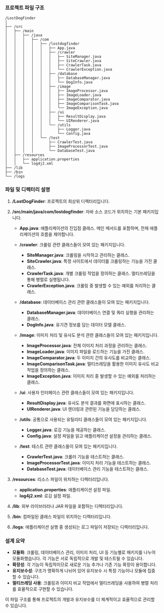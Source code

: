 ### 프로젝트 파일 구조

```
/LostDogFinder
│
├── /src
│   ├── /main
│   │   ├── /java
│   │   │   ├── /com
│   │   │   │   ├── /lostdogfinder
│   │   │   │   │   ├── App.java
│   │   │   │   │   ├── /crawler
│   │   │   │   │   │   ├── SiteManager.java
│   │   │   │   │   │   ├── SiteCrawler.java
│   │   │   │   │   │   ├── CrawlerTask.java
│   │   │   │   │   │   └── CrawlerException.java
│   │   │   │   │   ├── /database
│   │   │   │   │   │   ├── DatabaseManager.java
│   │   │   │   │   │   └── DogInfo.java
│   │   │   │   │   ├── /image
│   │   │   │   │   │   ├── ImageProcessor.java
│   │   │   │   │   │   ├── ImageLoader.java
│   │   │   │   │   │   ├── ImageComparator.java
│   │   │   │   │   │   ├── ImageComparisonTask.java
│   │   │   │   │   │   └── ImageException.java
│   │   │   │   │   ├── /ui
│   │   │   │   │   │   ├── ResultDisplay.java
│   │   │   │   │   │   └── UIRenderer.java
│   │   │   │   │   └── /utils
│   │   │   │   │       ├── Logger.java
│   │   │   │   │       └── Config.java
│   │   │   │   └── /test
│   │   │   │       ├── CrawlerTest.java
│   │   │   │       ├── ImageProcessorTest.java
│   │   │   │       └── DatabaseTest.java
│   ├── /resources
│   │   ├── application.properties
│   │   └── log4j2.xml
├── /lib
├── /bin
└── /logs
```

### 파일 및 디렉터리 설명

1. **/LostDogFinder**: 프로젝트의 최상위 디렉터리입니다.

2. **/src/main/java/com/lostdogfinder**: 자바 소스 코드가 위치하는 기본 패키지입니다.

    - **App.java**: 애플리케이션의 진입점 클래스. 메인 메서드를 포함하며, 전체 애플리케이션의 흐름을 제어합니다.
    
    - **/crawler**: 크롤링 관련 클래스들이 모여 있는 패키지입니다.
        - **SiteManager.java**: 크롤링을 시작하고 관리하는 클래스.
        - **SiteCrawler.java**: 특정 사이트에서 데이터를 크롤링하는 기능을 가진 클래스.
        - **CrawlerTask.java**: 개별 크롤링 작업을 정의하는 클래스. 멀티쓰레딩을 통해 병렬로 실행됩니다.
        - **CrawlerException.java**: 크롤링 중 발생할 수 있는 예외를 처리하는 클래스.
    
    - **/database**: 데이터베이스 관리 관련 클래스들이 모여 있는 패키지입니다.
        - **DatabaseManager.java**: 데이터베이스 연결 및 쿼리 실행을 관리하는 클래스.
        - **DogInfo.java**: 유기견 정보를 담는 데이터 모델 클래스.
    
    - **/image**: 이미지 처리 및 유사도 분석 관련 클래스들이 모여 있는 패키지입니다.
        - **ImageProcessor.java**: 전체 이미지 처리 과정을 관리하는 클래스.
        - **ImageLoader.java**: 이미지 파일을 로드하는 기능을 가진 클래스.
        - **ImageComparator.java**: 두 이미지 간의 유사도를 비교하는 클래스.
        - **ImageComparisonTask.java**: 멀티쓰레딩을 활용한 이미지 유사도 비교 작업을 정의하는 클래스.
        - **ImageException.java**: 이미지 처리 중 발생할 수 있는 예외를 처리하는 클래스.
    
    - **/ui**: 사용자 인터페이스 관련 클래스들이 모여 있는 패키지입니다.
        - **ResultDisplay.java**: 유사도 분석 결과를 화면에 표시하는 클래스.
        - **UIRenderer.java**: UI 렌더링과 관련된 기능을 담당하는 클래스.
    
    - **/utils**: 공통으로 사용되는 유틸리티 클래스들이 모여 있는 패키지입니다.
        - **Logger.java**: 로깅 기능을 제공하는 클래스.
        - **Config.java**: 설정 파일을 읽고 애플리케이션 설정을 관리하는 클래스.
    
    - **/test**: 테스트 관련 클래스들이 모여 있는 패키지입니다.
        - **CrawlerTest.java**: 크롤러 기능을 테스트하는 클래스.
        - **ImageProcessorTest.java**: 이미지 처리 기능을 테스트하는 클래스.
        - **DatabaseTest.java**: 데이터베이스 관리 기능을 테스트하는 클래스.

3. **/resources**: 리소스 파일이 위치하는 디렉터리입니다.
    - **application.properties**: 애플리케이션 설정 파일.
    - **log4j2.xml**: 로깅 설정 파일.

4. **/lib**: 외부 라이브러리나 JAR 파일을 포함하는 디렉터리입니다.

5. **/bin**: 컴파일된 클래스 파일이 위치하는 디렉터리입니다.

6. **/logs**: 애플리케이션 실행 중 생성되는 로그 파일이 저장되는 디렉터리입니다.

### 설계 요약

- **모듈화**: 크롤링, 데이터베이스 관리, 이미지 처리, UI 등 기능별로 패키지를 나누어 모듈화했습니다. 각 기능은 서로 독립적으로 개발 및 테스트될 수 있습니다.
- **확장성**: 각 기능이 독립적이므로 새로운 기능 추가나 기존 기능 확장이 용이합니다.
- **유지보수성**: 구조가 명확하게 나뉘어 있어 유지보수 시 특정 기능이나 모듈에 집중할 수 있습니다.
- **멀티쓰레딩 사용**: 크롤링과 이미지 비교 작업에서 멀티쓰레딩을 사용하여 병렬 처리를 효율적으로 구현할 수 있습니다.

이 파일 구조를 통해 프로젝트의 개발과 유지보수를 더 체계적이고 효율적으로 관리할 수 있습니다.
